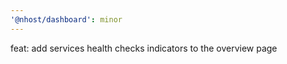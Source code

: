 ```yaml
---
'@nhost/dashboard': minor
---
```


feat: add services health checks indicators to the overview page
